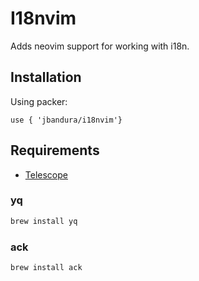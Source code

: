 # I18nvim

Adds neovim support for working with i18n.

## Installation

Using packer:

```vim
use { 'jbandura/i18nvim'}
```

## Requirements

- [Telescope](https://github.com/nvim-telescope/telescope.nvim)

### yq

```sh
brew install yq
```

### ack

```sh
brew install ack
```

